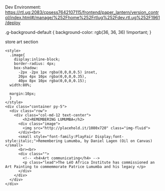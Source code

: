 Dev Environment:
https://rtl.ug:2083/cpsess7642107115/frontend/paper_lantern/version_control/index.html#/manage/%252Fhome%252Frtlug%252Fdev.rtl.ug%252F1961/deploy


.g-background-default {
    background-color: rgb(36, 36, 36) !important;
}










store art section

 <section class="art" >
    
    <style>
      .image{
        display:inline-block;
        border-radius: 4px;
        box-shadow: 
          -2px -2px 1px rgba(0,0,0,0.5) inset,
          20px 4px 10px rgba(0,0,0,0.35), 
          40px 8px 10px rgba(0,0,0,0.15);
      width:80%;
      
      margin:10px;
      }
    </style>
    <div class="container py-5">
      <div class="row">
        <div class="col-md-12 text-center">
            <h2>REMEMBERING LUMUMBA</h2>
          <div class="image">
            <img src="http://placehold.it/1080x720" class="img-fluid">
          </div><br>
          <small style="font-family:PlayFair Display;font-style:italic;">Remembering Lumumba, by Daniel Lagen (Oil on Canvas)</small>
          <br><br>
          <div class="">
            <!-- <h4>Art communicating</h4> -->
            <p class="lead">The LéO Africa Institute has commissioned an Art Painting to commemmorate Patrice Lumumba and his legacy </p>
          </div>  
        </div>
      </div>
    </div>
  </section>